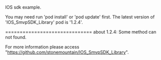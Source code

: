 IOS sdk example.

You may need run 'pod install' or 'pod update' first.
The latest version of 'IOS_SmvpSDK_Library' pod is '1.2.4'.

==============================
about 1.2.4: Some method can not found.

For more information please access "https://github.com/stonemountain/IOS_SmvpSDK_Library".
